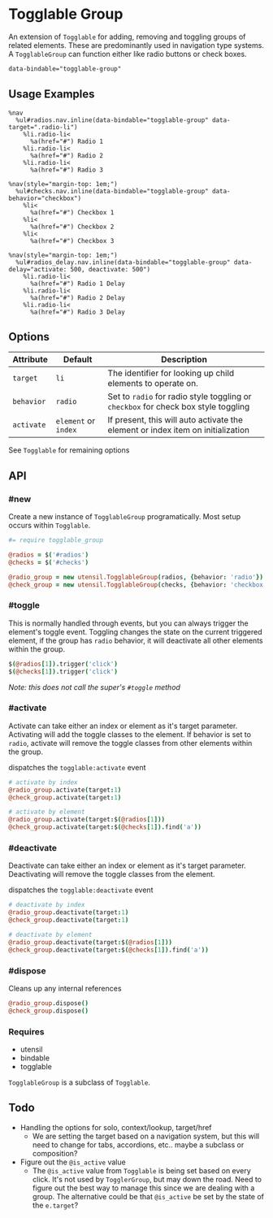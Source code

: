 
# Togglable Group
An extension of `Togglable` for adding, removing and toggling groups of
related elements. These are predominantly used in navigation type
systems. A `TogglableGroup` can function either like radio buttons or
check boxes.

```html
data-bindable="togglable-group"
```

## Usage Examples

<!--~ markup/togglable_group.html.haml -->
```haml
%nav
  %ul#radios.nav.inline(data-bindable="togglable-group" data-target=".radio-li")
    %li.radio-li<
      %a(href="#") Radio 1
    %li.radio-li<
      %a(href="#") Radio 2
    %li.radio-li<
      %a(href="#") Radio 3

%nav(style="margin-top: 1em;")
  %ul#checks.nav.inline(data-bindable="togglable-group" data-behavior="checkbox")
    %li<
      %a(href="#") Checkbox 1
    %li<
      %a(href="#") Checkbox 2
    %li<
      %a(href="#") Checkbox 3

%nav(style="margin-top: 1em;")
  %ul#radios_delay.nav.inline(data-bindable="togglable-group" data-delay="activate: 500, deactivate: 500")
    %li.radio-li<
      %a(href="#") Radio 1 Delay
    %li.radio-li<
      %a(href="#") Radio 2 Delay
    %li.radio-li<
      %a(href="#") Radio 3 Delay
```
<!-- end -->

## Options

Attribute  | Default              | Description
---------- | -------------------- | -------------------------------------------
`target`   | `li`                 | The identifier for looking up child elements to operate on.
`behavior` | `radio`              | Set to `radio` for radio style toggling or `checkbox` for check box style toggling
`activate` | `element` or `index` | If present, this will auto activate the element or index item on initialization

See `Togglable` for remaining options 


## API

### #new
Create a new instance of `TogglableGroup` programatically. Most setup
occurs within `Togglable`. 

```coffee
#= require togglable_group

@radios = $('#radios')
@checks = $('#checks')

@radio_group = new utensil.TogglableGroup(radios, {behavior: 'radio'})
@check_group = new utensil.TogglableGroup(checks, {behavior: 'checkbox'})
```

### #toggle
This is normally handled through events, but you can always trigger the
element's toggle event. Toggling changes the state on the current triggered
element, if the group has `radio` behavior, it will deactivate all other
elements within the group.

```coffee
$(@radios[1]).trigger('click')
$(@checks[1]).trigger('click')
```

_Note: this does not call the super's `#toggle` method_

### #activate
Activate can take either an index or element as it's target parameter.
Activating will add the toggle classes to the element. If behavior is
set to `radio`, activate will remove the toggle classes from other
elements within the group.

dispatches the `togglable:activate` event

```coffee
# activate by index
@radio_group.activate(target:1)
@check_group.activate(target:1)

# activate by element
@radio_group.activate(target:$(@radios[1]))
@check_group.activate(target:$(@checks[1]).find('a'))
```

### #deactivate
Deactivate can take either an index or element as it's target parameter.
Deactivating will remove the toggle classes from the element.

dispatches the `togglable:deactivate` event

```coffee
# deactivate by index
@radio_group.deactivate(target:1)
@check_group.deactivate(target:1)

# deactivate by element
@radio_group.deactivate(target:$(@radios[1]))
@check_group.deactivate(target:$(@checks[1]).find('a'))
```

### #dispose
Cleans up any internal references 

```coffee
@radio_group.dispose()
@check_group.dispose()
```

### Requires
- utensil
- bindable
- togglable

`TogglableGroup` is a subclass of `Togglable`.

## Todo
- Handling the options for solo, context/lookup, target/href
  - We are setting the target based on a navigation system,
    but this will need to change for tabs, accordions, etc.. maybe a
    subclass or composition?
- Figure out the `@is_active` value
  - The `@is_active` value from `Togglable` is being set based
    on every click. It's not used by `TogglerGroup`, but may down the
    road. Need to figure out the best way to manage this since we are
    dealing with a group. The alternative could be that `@is_active` be
    set by the state of the `e.target`?


